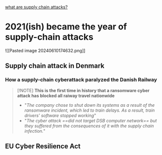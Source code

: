 [what are supply chain attacks?](https://www.wired.com/story/hacker-lexicon-what-is-a-supply-chain-attack/)

# 2021(ish) became the year of supply-chain attacks
![[Pasted image 20240610174632.png]]
## Supply chain attack in Denmark
### How a supply-chain cyberattack paralyzed the Danish Railway

> [!NOTE] **This is the first time in history that a ransomware cyber attack has blocked all raiway travel nationwide**
> - "*The company chose to shut down its systems as a result of the ransomware incident, which led to train delays. As a result, train drivers' software stopped working*"
> - "*The cyber attack ==did not target DSB computer network== but they suffered from the consequences of it with the supply chain infection.*"


## EU Cyber Resilience Act
